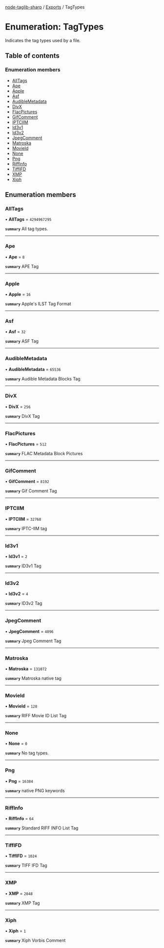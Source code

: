 [node-taglib-sharp](../README.md) / [Exports](../modules.md) / TagTypes

# Enumeration: TagTypes

Indicates the tag types used by a file.

## Table of contents

### Enumeration members

- [AllTags](TagTypes.md#alltags)
- [Ape](TagTypes.md#ape)
- [Apple](TagTypes.md#apple)
- [Asf](TagTypes.md#asf)
- [AudibleMetadata](TagTypes.md#audiblemetadata)
- [DivX](TagTypes.md#divx)
- [FlacPictures](TagTypes.md#flacpictures)
- [GifComment](TagTypes.md#gifcomment)
- [IPTCIIM](TagTypes.md#iptciim)
- [Id3v1](TagTypes.md#id3v1)
- [Id3v2](TagTypes.md#id3v2)
- [JpegComment](TagTypes.md#jpegcomment)
- [Matroska](TagTypes.md#matroska)
- [MovieId](TagTypes.md#movieid)
- [None](TagTypes.md#none)
- [Png](TagTypes.md#png)
- [RiffInfo](TagTypes.md#riffinfo)
- [TiffIFD](TagTypes.md#tiffifd)
- [XMP](TagTypes.md#xmp)
- [Xiph](TagTypes.md#xiph)

## Enumeration members

### AllTags

• **AllTags** = `4294967295`

**`summary`** All tag types.

___

### Ape

• **Ape** = `8`

**`summary`** APE Tag

___

### Apple

• **Apple** = `16`

**`summary`** Apple's ILST Tag Format

___

### Asf

• **Asf** = `32`

**`summary`** ASF Tag

___

### AudibleMetadata

• **AudibleMetadata** = `65536`

**`summary`** Audible Metadata Blocks Tag

___

### DivX

• **DivX** = `256`

**`summary`** DivX Tag

___

### FlacPictures

• **FlacPictures** = `512`

**`summary`** FLAC Metadata Block Pictures

___

### GifComment

• **GifComment** = `8192`

**`summary`** Gif Comment Tag

___

### IPTCIIM

• **IPTCIIM** = `32768`

**`summary`** IPTC-IIM tag

___

### Id3v1

• **Id3v1** = `2`

**`summary`** ID3v1 Tag

___

### Id3v2

• **Id3v2** = `4`

**`summary`** ID3v2 Tag

___

### JpegComment

• **JpegComment** = `4096`

**`summary`** Jpeg Comment Tag

___

### Matroska

• **Matroska** = `131072`

**`summary`** Matroska native tag

___

### MovieId

• **MovieId** = `128`

**`summary`** RIFF Movie ID List Tag

___

### None

• **None** = `0`

**`summary`** No tag types.

___

### Png

• **Png** = `16384`

**`summary`** native PNG keywords

___

### RiffInfo

• **RiffInfo** = `64`

**`summary`** Standard RIFF INFO List Tag

___

### TiffIFD

• **TiffIFD** = `1024`

**`summary`** TIFF IFD Tag

___

### XMP

• **XMP** = `2048`

**`summary`** XMP Tag

___

### Xiph

• **Xiph** = `1`

**`summary`** Xiph Vorbis Comment
